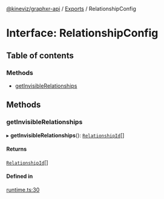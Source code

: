 [@kineviz/graphxr-api](../README.md) / [Exports](../modules.md) / RelationshipConfig

# Interface: RelationshipConfig

## Table of contents

### Methods

- [getInvisibleRelationships](RelationshipConfig.md#getinvisiblerelationships)

## Methods

### getInvisibleRelationships

▸ **getInvisibleRelationships**(): [`RelationshipId`](../modules.md#relationshipid)[]

#### Returns

[`RelationshipId`](../modules.md#relationshipid)[]

#### Defined in

[runtime.ts:30](https://bitbucket.org/kineviz/graphxr-api/src/3b69512/src/runtime.ts#lines-30)
